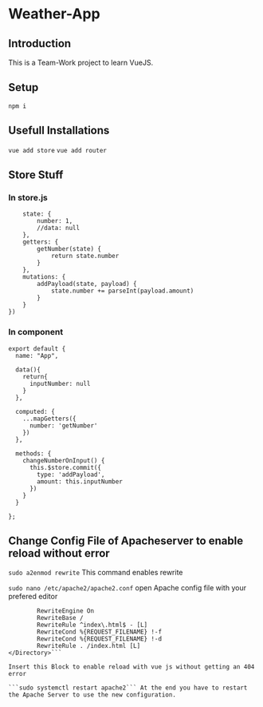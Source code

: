 # Weather-App

## Introduction
This is a Team-Work project to learn VueJS.


## Setup

``` npm i ```


## Usefull Installations

``` vue add store ```
``` vue add router ```




## Store Stuff

### In store.js
``` export const store = createStore({
    state: {
        number: 1,
        //data: null
    },
    getters: {
        getNumber(state) {
            return state.number
        }
    },
    mutations: {
        addPayload(state, payload) {
            state.number += parseInt(payload.amount)
        }
    }  
}) 
```

### In component
``` import { mapGetters } from "vuex";
export default {
  name: "App",

  data(){
    return{
      inputNumber: null
    }
  },

  computed: {
    ...mapGetters({
      number: 'getNumber'
    })
  },

  methods: {
    changeNumberOnInput() {
      this.$store.commit({
        type: 'addPayload',
        amount: this.inputNumber
      })
    }
  }

}; 
```
## Change Config File of Apacheserver to enable reload without error
```sudo a2enmod rewrite``` This command enables rewrite

```sudo nano /etc/apache2/apache2.conf``` open Apache config file with your prefered editor

```<Directory /var/www/html/>
        RewriteEngine On
        RewriteBase /
        RewriteRule ^index\.html$ - [L]
        RewriteCond %{REQUEST_FILENAME} !-f
        RewriteCond %{REQUEST_FILENAME} !-d
        RewriteRule . /index.html [L]
</Directory>```

Insert this Block to enable reload with vue js without getting an 404 error

```sudo systemctl restart apache2``` At the end you have to restart the Apache Server to use the new configuration.


